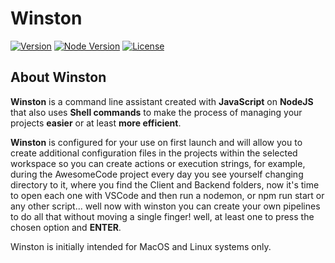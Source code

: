 # Winston

[![Version](https://img.shields.io/badge/version-0.0.1--beta-red.svg)]() [![Node Version](https://img.shields.io/badge/NodeJS-10+-green.svg)]() [![License](https://img.shields.io/badge/Licence-Apache--2.0-blue.svg)]()

## About Winston

**Winston** is a command line assistant created with **JavaScript** on **NodeJS** that also uses **Shell commands** to make the process of managing your projects **easier** or at least **more efficient**.

**Winston** is configured for your use on first launch and will allow you to create additional configuration files in the projects within the selected workspace so you can create actions or execution strings, for example, during the AwesomeCode project every day you see yourself changing directory to it, where you find the Client and Backend folders, now it's time to open each one with VSCode and then run a nodemon, or npm run start or any other script... well now with winston you can create your own pipelines to do all that without moving a single finger! well, at least one to press the chosen option and **ENTER**.

Winston is initially intended for MacOS and Linux systems only.
